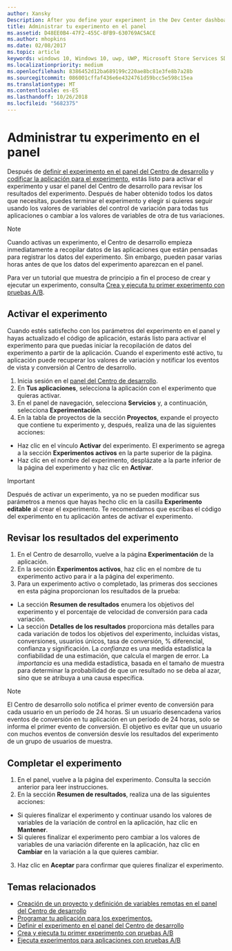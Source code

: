 ```yaml
---
author: Xansky
Description: After you define your experiment in the Dev Center dashboard and code your experiment in your app, you are ready to active your experiment and use the Dev Center dashboard to review the results of your experiment.
title: Administrar tu experimento en el panel
ms.assetid: D48EE0B4-47F2-455C-8FB9-630769AC5ACE
ms.author: mhopkins
ms.date: 02/08/2017
ms.topic: article
keywords: windows 10, Windows 10, uwp, UWP, Microsoft Store Services SDK, Microsoft Store Services SDK, A/B tests, pruebas A/B, experiments, experimentos
ms.localizationpriority: medium
ms.openlocfilehash: 8386452d12ba689199c220ae8bc81e3fe8b7a28b
ms.sourcegitcommit: 086001cffaf436e6e4324761d59bcc5e598c15ea
ms.translationtype: MT
ms.contentlocale: es-ES
ms.lasthandoff: 10/26/2018
ms.locfileid: "5682375"
---
```

# <a name="manage-your-experiment-in-the-dashboard"></a>Administrar tu experimento en el panel

Después de [definir el experimento en el panel del Centro de desarrollo](define-your-experiment-in-the-dev-center-dashboard.md) y [codificar la aplicación para el experimento](code-your-experiment-in-your-app.md), estás listo para activar el experimento y usar el panel del Centro de desarrollo para revisar los resultados del experimento. Después de haber obtenido todos los datos que necesitas, puedes terminar el experimento y elegir si quieres seguir usando los valores de variables del control de variación para todas tus aplicaciones o cambiar a los valores de variables de otra de tus variaciones.

> [!NOTE]
> Cuando activas un experimento, el Centro de desarrollo empieza inmediatamente a recopilar datos de las aplicaciones que están pensadas para registrar los datos del experimento. Sin embargo, pueden pasar varias horas antes de que los datos del experimento aparezcan en el panel.

Para ver un tutorial que muestra de principio a fin el proceso de crear y ejecutar un experimento, consulta [Crea y ejecuta tu primer experimento con pruebas A/B](create-and-run-your-first-experiment-with-a-b-testing.md).

## <a name="activate-your-experiment"></a>Activar el experimento

Cuando estés satisfecho con los parámetros del experimento en el panel y hayas actualizado el código de aplicación, estarás listo para activar el experimento para que puedas iniciar la recopilación de datos del experimento a partir de la aplicación. Cuando el experimento esté activo, tu aplicación puede recuperar los valores de variación y notificar los eventos de vista y conversión al Centro de desarrollo.

1. Inicia sesión en el [panel del Centro de desarrollo](https://dev.windows.com/overview).
2. En **Tus aplicaciones**, selecciona la aplicación con el experimento que quieras activar.
3. En el panel de navegación, selecciona **Servicios** y, a continuación, selecciona **Experimentación**.
4. En la tabla de proyectos de la sección **Proyectos**, expande el proyecto que contiene tu experimento y, después, realiza una de las siguientes acciones:
  * Haz clic en el vínculo **Activar** del experimento. El experimento se agrega a la sección **Experimentos activos** en la parte superior de la página.
  * Haz clic en el nombre del experimento, desplázate a la parte inferior de la página del experimento y haz clic en **Activar**.

> [!IMPORTANT]
> Después de activar un experimento, ya no se pueden modificar sus parámetros a menos que hayas hecho clic en la casilla **Experimento editable** al crear el experimento. Te recomendamos que escribas el código del experimento en tu aplicación antes de activar el experimento.

## <a name="review-the-results-of-your-experiment"></a>Revisar los resultados del experimento

1. En el Centro de desarrollo, vuelve a la página **Experimentación** de la aplicación.
2. En la sección **Experimentos activos**, haz clic en el nombre de tu experimento activo para ir a la página del experimento.
3. Para un experimento activo o completado, las primeras dos secciones en esta página proporcionan los resultados de la prueba:
  * La sección **Resumen de resultados** enumera los objetivos del experimento y el porcentaje de velocidad de conversión para cada variación.
  * La sección **Detalles de los resultados** proporciona más detalles para cada variación de todos los objetivos del experimento, incluidas vistas, conversiones, usuarios únicos, tasa de conversión, % diferencial, confianza y significación. La *confianza* es una medida estadística la confiabilidad de una estimación, que calcula el margen de error. La *importancia* es una medida estadística, basada en el tamaño de muestra para determinar la probabilidad de que un resultado no se deba al azar, sino que se atribuya a una causa específica.

> [!NOTE]
> El Centro de desarrollo solo notifica el primer evento de conversión para cada usuario en un período de 24 horas. Si un usuario desencadena varios eventos de conversión en tu aplicación en un período de 24 horas, solo se informa el primer evento de conversión. El objetivo es evitar que un usuario con muchos eventos de conversión desvíe los resultados del experimento de un grupo de usuarios de muestra.


## <a name="complete-your-experiment"></a>Completar el experimento

1. En el panel, vuelve a la página del experimento. Consulta la sección anterior para leer instrucciones.
2. En la sección **Resumen de resultados**, realiza una de las siguientes acciones:
  * Si quieres finalizar el experimento y continuar usando los valores de variables de la variación de control en la aplicación, haz clic en **Mantener**.
  * Si quieres finalizar el experimento pero cambiar a los valores de variables de una variación diferente en la aplicación, haz clic en **Cambiar** en la variación a la que quieres cambiar.
3. Haz clic en **Aceptar** para confirmar que quieres finalizar el experimento.


## <a name="related-topics"></a>Temas relacionados

* [Creación de un proyecto y definición de variables remotas en el panel del Centro de desarrollo](create-a-project-and-define-remote-variables-in-the-dev-center-dashboard.md)
* [Programar tu aplicación para los experimentos.](code-your-experiment-in-your-app.md)
* [Definir el experimento en el panel del Centro de desarrollo](define-your-experiment-in-the-dev-center-dashboard.md)
* [Crea y ejecuta tu primer experimento con pruebas A/B](create-and-run-your-first-experiment-with-a-b-testing.md)
* [Ejecuta experimentos para aplicaciones con pruebas A/B](run-app-experiments-with-a-b-testing.md)
